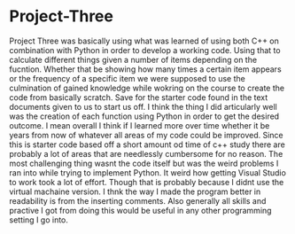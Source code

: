 # Project-Three
Project Three was basically using what was learned of using both C++ on combination with Python in order to develop a working code. Using that to calculate different things given a number of items depending on the fucntion. Whether that be showing how many times a certain item appears or the frequency of a specific item we were supposed to use the culmination of gained knowledge while wokring on the course to create the code from basically scratch. Save for the starter code found in the text documents given to us to start us off.
I think the thing I did articularly well was the creation of each function using Python in order to get the desired outcome. I mean overall I think if I learned more over time whether it be years from now of whatever all areas of my code could be improved. Since this is starter code based off a short amount od time of c++ study there are probably a lot of areas that are needlessly cumbersome for no reason. The most challenging thing wasnt the code itself but was the weird problems I ran into while trying to implement Python. It weird how getting Visual Studio to work took a lot of effort. Though that is probably because I didnt use the virtual machaine version. I thnk the way I made the program better in readability is from the inserting comments. Also generally all skills and practive I got from doing this would be useful in any other programming setting I go into.
